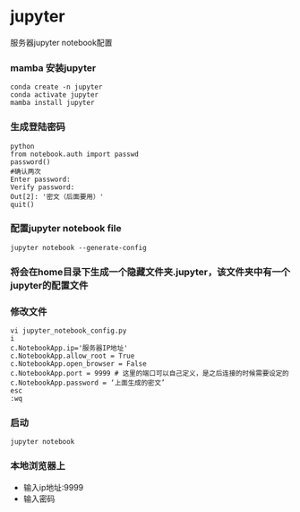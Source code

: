 # jupyter
服务器jupyter notebook配置
### mamba 安装jupyter
```
conda create -n jupyter
conda activate jupyter
mamba install jupyter
```
### 生成登陆密码
```
python
from notebook.auth import passwd
password()
#确认两次
Enter password: 
Verify password: 
Out[2]: '密文（后面要用）'
quit()
```
### 配置jupyter notebook file
```
jupyter notebook --generate-config
```
### 将会在home目录下生成一个隐藏文件夹.jupyter，该文件夹中有一个jupyter的配置文件
### 修改文件
```
vi jupyter_notebook_config.py
i
c.NotebookApp.ip='服务器IP地址'
c.NotebookApp.allow_root = True
c.NotebookApp.open_browser = False
c.NotebookApp.port = 9999 # 这里的端口可以自己定义，是之后连接的时候需要设定的
c.NotebookApp.password = ‘上面生成的密文’
esc
:wq
```
### 启动
```
jupyter notebook
```
### 本地浏览器上
- 输入ip地址:9999
- 输入密码





